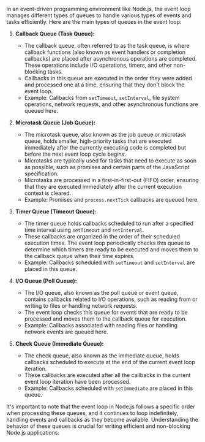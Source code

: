 In an event-driven programming environment like Node.js, the event loop manages different types of queues to handle various types of events and tasks efficiently. Here are the main types of queues in the event loop:

1. **Callback Queue (Task Queue):**

   - The callback queue, often referred to as the task queue, is where callback functions (also known as event handlers or completion callbacks) are placed after asynchronous operations are completed. These operations include I/O operations, timers, and other non-blocking tasks.
   - Callbacks in this queue are executed in the order they were added and processed one at a time, ensuring that they don't block the event loop.
   - Example: Callbacks from `setTimeout`, `setInterval`, file system operations, network requests, and other asynchronous functions are queued here.

2. **Microtask Queue (Job Queue):**

   - The microtask queue, also known as the job queue or microtask queue, holds smaller, high-priority tasks that are executed immediately after the currently executing code is completed but before the next event loop cycle begins.
   - Microtasks are typically used for tasks that need to execute as soon as possible, such as promises and certain parts of the JavaScript specification.
   - Microtasks are processed in a first-in-first-out (FIFO) order, ensuring that they are executed immediately after the current execution context is cleared.
   - Example: Promises and `process.nextTick` callbacks are queued here.

3. **Timer Queue (Timeout Queue):**

   - The timer queue holds callbacks scheduled to run after a specified time interval using `setTimeout` and `setInterval`.
   - These callbacks are organized in the order of their scheduled execution times. The event loop periodically checks this queue to determine which timers are ready to be executed and moves them to the callback queue when their time expires.
   - Example: Callbacks scheduled with `setTimeout` and `setInterval` are placed in this queue.

4. **I/O Queue (Poll Queue):**

   - The I/O queue, also known as the poll queue or event queue, contains callbacks related to I/O operations, such as reading from or writing to files or handling network requests.
   - The event loop checks this queue for events that are ready to be processed and moves them to the callback queue for execution.
   - Example: Callbacks associated with reading files or handling network events are queued here.

5. **Check Queue (Immediate Queue):**
   - The check queue, also known as the immediate queue, holds callbacks scheduled to execute at the end of the current event loop iteration.
   - These callbacks are executed after all the callbacks in the current event loop iteration have been processed.
   - Example: Callbacks scheduled with `setImmediate` are placed in this queue.

It's important to note that the event loop in Node.js follows a specific order when processing these queues, and it continues to loop indefinitely, handling events and callbacks as they become available. Understanding the behavior of these queues is crucial for writing efficient and non-blocking Node.js applications.
